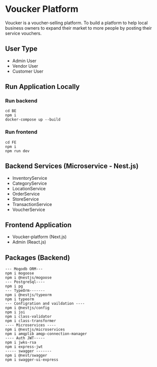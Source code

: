 # Voucker Platform
  Voucker is a voucher-selling platform. To build a platform to help local business owners to expand their market to more people by posting their service vouchers.


## User Type
- Admin User
- Vendor User
- Customer User

## Run Application Locally

### Run backend
`cd BE`</br>
`npm i`</br>
`docker-compose up --build`

### Run frontend
`cd FE`</br>
`npm i`</br>
`npm run dev`

## Backend Services (Microservice - Nest.js)
- InventoryService
- CategoryService
- LocationService
- OrderService
- StoreService
- TransactionService
- VoucherService

## Frontend Application
- Voucker-platform (Next.js)
- Admin (React.js)

## Packages (Backend)

```
--- Mogodb ORM---
npm i mogoose
npm i @nestjs/mogoose
--- PostgreSql----
npm i pg
--- TypeOrm-------
npm i @nestjs/typeorm
npm i typeorm
--- Configration and vaildation ----
npm i @nestjs/config
npm i joi
npm i class-validator
npm i class-transformer
---- Microservices ----
npm i @nestjs/microservices
npm i amqplib amqp-connection-manager
---- Auth JWT-----
npm i jwks-rsa 
npm i express-jwt
----- swagger -------
npm i @nest/swagger
npm i swagger-ui-express
```




